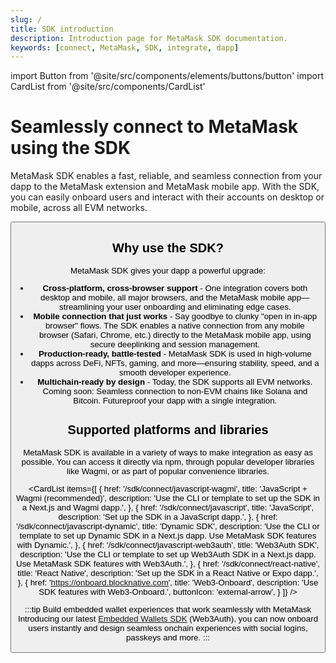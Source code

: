 ```yaml
---
slug: /
title: SDK introduction
description: Introduction page for MetaMask SDK documentation.
keywords: [connect, MetaMask, SDK, integrate, dapp]
---
```


import Button from '@site/src/components/elements/buttons/button'
import CardList from '@site/src/components/CardList'

# Seamlessly connect to MetaMask using the SDK

MetaMask SDK enables a fast, reliable, and seamless connection from your dapp to the MetaMask extension and MetaMask mobile app.
With the SDK, you can easily onboard users and interact with their accounts on desktop or mobile, across all EVM networks.

<p align="center">
  <Button
    as="a"
    href="/sdk/connect/javascript-wagmi"
    label="Get started with the SDK"
    icon="arrow-right"
    style={{
            '--button-color-hover': 'var(--general-black)',
            '--button-text-color-hover': 'var(--general-white)',
          }}
  />
</p>

## Why use the SDK?

MetaMask SDK gives your dapp a powerful upgrade:

- **Cross-platform, cross-browser support** - One integration covers both desktop and mobile, all major browsers, and the MetaMask mobile app—streamlining your user onboarding and eliminating edge cases.
- **Mobile connection that just works** - Say goodbye to clunky "open in in-app browser" flows.
  The SDK enables a native connection from any mobile browser (Safari, Chrome, etc.) directly to the MetaMask mobile app, using secure deeplinking and session management.
- **Production-ready, battle-tested** - MetaMask SDK is used in high-volume dapps across DeFi, NFTs, gaming, and more—ensuring stability, speed, and a smooth developer experience.
- **Multichain-ready by design** - Today, the SDK supports all EVM networks.
  Coming soon: Seamless connection to non-EVM chains like Solana and Bitcoin.
  Futureproof your dapp with a single integration.

## Supported platforms and libraries

MetaMask SDK is available in a variety of ways to make integration as easy as possible.
You can access it directly via npm, through popular developer libraries like Wagmi, or as part of popular convenience libraries.

<CardList
  items={[
    {
      href: '/sdk/connect/javascript-wagmi',
      title: 'JavaScript + Wagmi (recommended)',
      description: 'Use the CLI or template to set up the SDK in a Next.js and Wagmi dapp.',
    },
    {
      href: '/sdk/connect/javascript',
      title: 'JavaScript',
      description: 'Set up the SDK in a JavaScript dapp.',
    },
    {
      href: '/sdk/connect/javascript-dynamic',
      title: 'Dynamic SDK',
      description: 'Use the CLI or template to set up Dynamic SDK in a Next.js dapp. Use MetaMask SDK features with Dynamic.',
    },
    {
      href: '/sdk/connect/javascript-web3auth',
      title: 'Web3Auth SDK',
      description: 'Use the CLI or template to set up Web3Auth SDK in a Next.js dapp. Use MetaMask SDK features with Web3Auth.',
    },
    {
      href: '/sdk/connect/react-native',
      title: 'React Native',
      description: 'Set up the SDK in a React Native or Expo dapp.',
    },
    {
      href: 'https://onboard.blocknative.com',
      title: 'Web3-Onboard',
      description: 'Use SDK features with Web3-Onboard.',
      buttonIcon: 'external-arrow',
    }
  ]}
/>

:::tip Build embedded wallet experiences that work seamlessly with MetaMask
Introducing our latest [Embedded Wallets SDK](connect/javascript-web3auth.md) (Web3Auth), you can now onboard users
instantly and design seamless onchain experiences with social logins, passkeys and more.
:::
